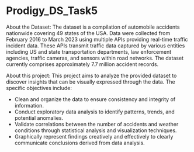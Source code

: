 # Prodigy_DS_Task5

About the Dataset: 
The dataset is a compilation of automobile accidents nationwide covering 49 states of the USA. Data were collected from February 2016 to March 2023 using multiple APIs providing real-time traffic incident data. These APIs transmit traffic data captured by various entities including US and state transportation departments, law enforcement agencies, traffic cameras, and sensors within road networks. The dataset currently comprises approximately 7.7 million accident records.

About this project: 
This project aims to analyze the provided dataset to discover insights that can be visually expressed through the data. The specific objectives include:

* Clean and organize the data to ensure consistency and integrity of information.
* Conduct exploratory data analysis to identify patterns, trends, and potential anomalies.
* Validate correlations between the number of accidents and weather conditions through statistical analysis and visualization techniques.
* Graphically represent findings creatively and effectively to clearly communicate conclusions derived from data analysis.
